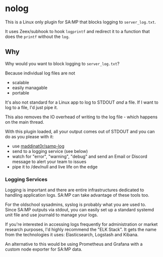 # nolog

This is a Linux only plugin for SA:MP that blocks logging to `server_log.txt`.

It uses Zeex/subhook to hook `logprintf` and redirect it to a function that does
the `printf` without the `log`.

## Why

Why would you want to block logging to `server_log.txt`?

Because individual log files are not

- scalable
- easily managable
- portable

It's also not standard for a Linux app to log to STDOUT _and_ a file. If I want
to log to a file, I'd just pipe it.

This also removes the IO overhead of writing to the log file - which happens on
the main thread.

With this plugin loaded, all your output comes out of STDOUT and you can do as
you please with it:

- use [maddinat0r/samp-log](https://github.com/maddinat0r/samp-log)
- send to a logging service (see below)
- watch for "error", "warning", "debug" and send an Email or Discord message to
  alert your team to issues
- pipe it to /dev/null and live life on the edge

### Logging Services

Logging is important and there are entire infrastructures dedicated to handling
application logs. SA:MP can take advantage of these tools too.

For the oldschool sysadmins, syslog is probably what you are used to. Since
SA:MP outputs via stdout, you can easily set up a standard systemd unit file and
use journald to manage your logs.

If you're interested in accessing logs frequently for administration or market
research purposes, I'd highly recommend the "ELK Stack". It gets the name from
the technologies it uses: Elasticsearch, Logstash and Kibana.

An alternative to this would be using Prometheus and Grafana with a custom node
exporter for SA:MP data.
